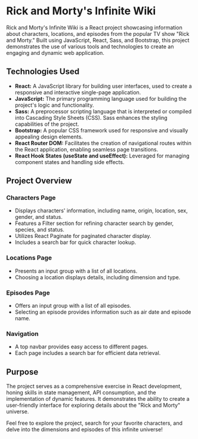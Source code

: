 # Rick and Morty's Infinite Wiki

Rick and Morty's Infinite Wiki is a React project showcasing information about characters, locations, and episodes from the popular TV show "Rick and Morty." Built using JavaScript, React, Sass, and Bootstrap, this project demonstrates the use of various tools and technologies to create an engaging and dynamic web application.

## Technologies Used

- **React:** A JavaScript library for building user interfaces, used to create a responsive and interactive single-page application.
- **JavaScript:** The primary programming language used for building the project's logic and functionality.
- **Sass:** A preprocessor scripting language that is interpreted or compiled into Cascading Style Sheets (CSS). Sass enhances the styling capabilities of the project.
- **Bootstrap:** A popular CSS framework used for responsive and visually appealing design elements.
- **React Router DOM:** Facilitates the creation of navigational routes within the React application, enabling seamless page transitions.
- **React Hook States (useState and useEffect):** Leveraged for managing component states and handling side effects.

## Project Overview

### Characters Page

- Displays characters' information, including name, origin, location, sex, gender, and status.
- Features a Filter section for refining character search by gender, species, and status.
- Utilizes React Paginate for paginated character display.
- Includes a search bar for quick character lookup.

### Locations Page

- Presents an input group with a list of all locations.
- Choosing a location displays details, including dimension and type.

### Episodes Page

- Offers an input group with a list of all episodes.
- Selecting an episode provides information such as air date and episode name.

### Navigation

- A top navbar provides easy access to different pages.
- Each page includes a search bar for efficient data retrieval.

## Purpose

The project serves as a comprehensive exercise in React development, honing skills in state management, API consumption, and the implementation of dynamic features. It demonstrates the ability to create a user-friendly interface for exploring details about the "Rick and Morty" universe.

Feel free to explore the project, search for your favorite characters, and delve into the dimensions and episodes of this infinite universe!
